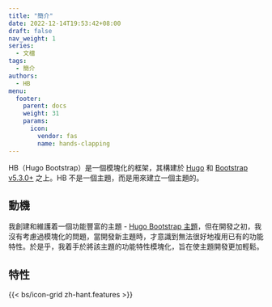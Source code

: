 ```yaml
---
title: "簡介"
date: 2022-12-14T19:53:42+08:00
draft: false
nav_weight: 1
series:
  - 文檔
tags:
  - 簡介
authors:
  - HB
menu:
  footer:
    parent: docs
    weight: 31
    params:
      icon:
        vendor: fas
        name: hands-clapping
---
```


HB（Hugo Bootstrap）是一個模塊化的框架，其構建於 [Hugo](https://gohugo.io) 和 [Bootstrap v5.3.0+](https://getbootstrap.com) 之上。HB 不是一個主題，而是用來建立一個主題的。

## 動機

我創建和維護着一個功能豐富的主題 - [Hugo Bootstrap 主題](https://hbs.razonyang.com/)，但在開發之初，我沒有考慮過模塊化的問題，當開發新主題時，才意識到無法很好地複用已有的功能特性。於是乎，我着手於將該主題的功能特性模塊化，旨在使主題開發更加輕鬆。

## 特性

{{< bs/icon-grid zh-hant.features >}}
